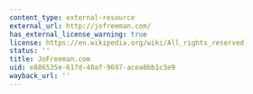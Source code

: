 ```yaml
---
content_type: external-resource
external_url: http://jofreeman.com/
has_external_license_warning: true
license: https://en.wikipedia.org/wiki/All_rights_reserved
status: ''
title: JoFreeman.com
uid: e886535e-617d-40af-9697-acea8bb1c3e9
wayback_url: ''
---
```

